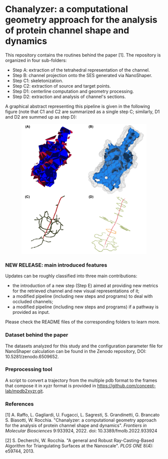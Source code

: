 # Chanalyzer: a computational geometry approach for the analysis of protein channel shape and dynamics

This repository contains the routines behind the paper [1]. The repository is organized in four sub-folders:
- Step A:  extraction of the tetrahedral representation of the channel.
- Step B:  channel projection onto the SES generated via NanoShaper.
- Step C1: skeletonization.
- Step C2: extraction of source and target points.
- Step D1:  centerline computation and geometry processing.
- Step D2:  extraction and analysis of channel's sections.

A graphical abstract representing this pipeline is given in the following figure (note that C1 and C2 are summarized as a single step C; similarly, D1 and D2 are summed up as step D):

<p align="center">
<img src="https://github.com/rea1991/Chanalyzer/blob/a6468725c264985e9578e1e4075020e0588edba7/chanalyzer-core.png" alt="Chanalyzer-core" width="400"/>
</p>

### NEW RELEASE: main introduced features

Updates can be roughly classified into three main contributions:
- the introduction of a new step (Step E) aimed at providing new metrics for the retrieved channel and new visual representations of it;
- a modified pipeline (including new steps and programs) to deal with occluded channels;
- a modified pipeline (including new steps and programs) if a pathway is provided as input.

Please check the README files of the corresponding folders to learn more.

### Dataset behind the paper
The datasets analyzed for this study and the configuration parameter file for NanoShaper calculation can be found in the Zenodo repository, DOI: 10.5281/zenodo.6509652.

### Preprocessing tool
A script to convert a trajectory from the multiple pdb format to the frames that compose it in xyzr format is provided in https://github.com/concept-lab/mpdb2xyzr.git.

### References
[1]   A. Raffo, L. Gagliardi, U. Fugacci, L. Sagresti, S. Grandinetti, G. Brancato S. Biasotti, W. Rocchia. "Chanalyzer: a computational geometry approach for the analysis of protein channel shape and dynamics". *Frontiers in Molecular Biosciences* 9:933924, 2022. doi: 10.3389/fmolb.2022.933924

[2]   S. Decherchi, W. Rocchia. "A general and Robust Ray-Casting-Based Algorithm for Triangulating Surfaces at the Nanoscale". *PLOS ONE* 8(4): e59744, 2013.
